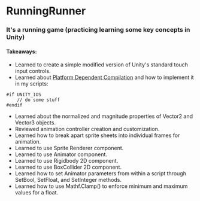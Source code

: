 # RunningRunner

### It's a running game (practicing learning some key concepts in Unity)

#### Takeaways:
* Learned to create a simple modified version of Unity's standard touch input controls.
* Learned about [Platform Dependent Compilation](https://docs.unity3d.com/Manual/PlatformDependentCompilation.html) and how to implement it in my scripts:
```
#if UNITY_IOS
	// do some stuff
#endif
```
* Learned about the normalized and magnitude properties of Vector2 and Vector3 objects.
* Reviewed animation controller creation and customization.
* Learned how to break apart sprite sheets into individual frames for animation.
* Learned to use Sprite Renderer component.
* Learned to use Animator component.
* Learned to use Rigidbody 2D component.
* Learned to use BoxCollider 2D component.
* Learned how to set Animator parameters from within a script through SetBool, SetFloat, and SetInteger methods.
* Learned how to use Mathf.Clamp() to enforce minimum and maximum values for a float.
